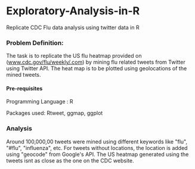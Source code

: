 # Exploratory-Analysis-in-R
Replicate CDC Flu data analysis using twitter data in R


### Problem Definition:


The task is to replicate the US flu heatmap provided on (www.cdc.gov/flu/weekly/.com) by mining flu related tweets from Twitter using Twitter API.
The heat map is to be plotted using geolocations of the mined tweets.


#### Pre-requisites

Programming Language : R

Packages used: Rtweet, ggmap, ggplot

### Analysis

Around 100,000,00 tweets were mined using different keywords like "flu", "#flu", "influenza", etc. 
For tweets without locations, the location is added using "geocode" from Google's API. 
The US heatmap generated using the tweets isnt as close as the one on the CDC website.
